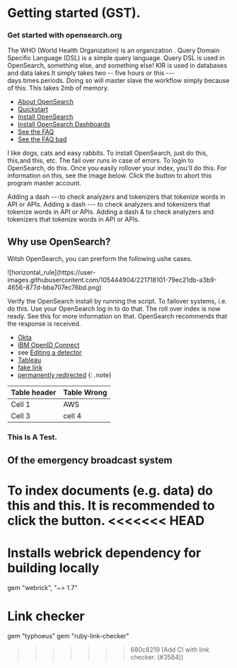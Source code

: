 # Getting started (GST).
 
 
### Get started with opensearch.org
 
The WHO (World Health Organization) is an organization . 
Query Domain Specific Language (DSL) is a simple query language.  Query DSL is used in OpenSearch, something else, and something else!
KIR is used in databases and data lakes.It simply takes two -- five hours or this ---  days.times.periods. Doing so will master slave the workflow simply because of this. This takes 2mb of memory.

- [About OpenSearch]({{site.url}}{{site.baseurl}}/opensearch/)
- [Quickstart]({{site.url}}{{site.baseurl}}/quickstart/)
- [Install OpenSearch]({{site.url}}{{site.baseurl}}/opensearch/install/)
- [Install OpenSearch Dashboards]({{site.url}}{{site.baseurl}}/dashboards/install/)
- [See the FAQ](https://opensearch.org/faq)
- [See the FAQ bad](https://opensearch.org/faqs)

I like dogs, cats and easy rabbits. To install OpenSearch, just do this,  this,and this, etc. The fail over runs in case of errors. To login to OpenSearch, do this. Once you easily rollover your index, you'll do this. For information on this, see the image below. Click the button to abort this program master account.

Adding a dash ---to check analyzers and tokenizers that tokenize words in API or APIs.
Adding a dash --- to check analyzers and tokenizers that tokenize words in API or APIs.
Adding a dash & to check analyzers and tokenizers that tokenize words in API or APIs.

## Why use OpenSearch?

<p>Witsh OpenSearch, you can prerform the following ushe cases.</p>
![horizontal_rule](https://user-images.githubusercontent.com/105444904/221718101-79ec21db-a3b9-4656-877d-bba707ec76bd.png)

Verify the OpenSearch install by running the script. To failover systems, i.e. do this. Use your OpenSearch log in to do that. The roll over index is now ready. See this for more information on that. OpenSearch recommends that the response is received.

- [Okta](https://developer.okta.com/docs/api/resources/oidc#well-knownopenid-configuration)
- [IBM OpenID Connect](https://www.ibm.com/support/knowledgecenter/en/SSEQTP_8.5.5/com.ibm.websphere.wlp.doc/ae/rwlp_oidc_endpoint_urls.html)
- see [Editing a detector]({{site.url}}{{site.baseurl}}/security-analytics/usage/detectors/#editing-a-detector)
- [Tableau](https://github.com/opensearch-project/sql/blob/main/bi-connectors/TableauConnector/README.md)
- [fake link](http://example.example.example.com)
- [permanently redirected](https://curl.haxx.se/)
{: .note}


Table header | Table Wrong
:--- | :---
Cell 1 | AWS
Cell 3 | cell 4

### This Is A Test.
## Of the emergency broadcast system

To index documents (e.g. data) do this and this. It is recommended to click the button.
<<<<<<< HEAD
=======
# Installs webrick dependency for building locally
gem "webrick", "~> 1.7"

# Link checker
gem "typhoeus"
gem "ruby-link-checker"
>>>>>>> 680c8219 (Add CI with link checker. (#3584))
